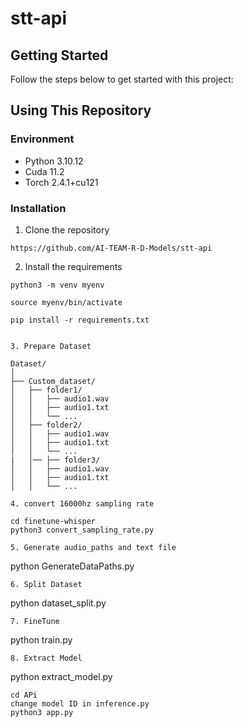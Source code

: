 # stt-api



## Getting Started

Follow the steps below to get started with this project:

## Using This Repository
### Environment
* Python 3.10.12
* Cuda 11.2
* Torch 2.4.1+cu121
### Installation
1. Clone the repository
```
https://github.com/AI-TEAM-R-D-Models/stt-api
```

2. Install the requirements
```
python3 -m venv myenv

source myenv/bin/activate

pip install -r requirements.txt
```

```

3. Prepare Dataset
```
    Dataset/
    │
    ├── Custom_dataset/
    │   ├── folder1/
    │   │   ├── audio1.wav
    │   │   ├── audio1.txt
    │   │   └── ...
    │   ├── folder2/
    │   │   ├── audio1.wav
    │   │   ├── audio1.txt
    │   │   └── ...
    |   │── ├── folder3/
    │   │   ├── audio1.wav
    │   │   ├── audio1.txt
    │   │   └── ...

```
4. convert 16000hz sampling rate
```

```
cd finetune-whisper
python3 convert_sampling_rate.py

```

```
5. Generate audio_paths and text file
```
python GenerateDataPaths.py
```
6. Split Dataset
```
python dataset_split.py 
```
7. FineTune
```
python train.py

```
8. Extract Model
```
python extract_model.py

```
cd APi
change model ID in inference.py
python3 app.py
```